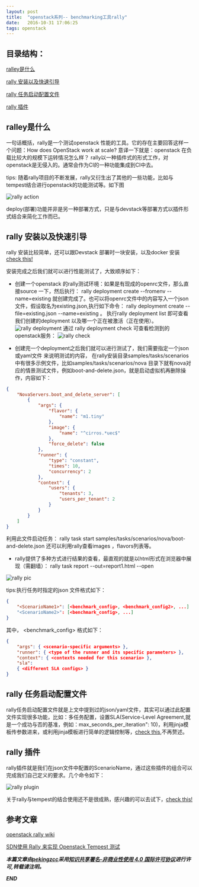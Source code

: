 ```yaml
---
layout: post
title:  "openstack系列-- benchmarking工具rally"
date:   2016-10-31 17:06:25
tags: openstack
---
```


## 目录结构：

[ralley是什么 ](#A)

[rally 安装以及快速引导 ](#B)

[rally 任务启动配置文件](#C)

[rally 插件](#D)




<a name="A"></a>

## ralley是什么

一句话概括，rally是一个测试openstack 性能的工具。它的存在主要回答这样一个问题：How does OpenStack work at scale? 意译一下就是：openstack 在负载比较大的规模下运转情况怎么样？
rally以一种插件式的形式工作，对openstack是无侵入的。通常会作为CI的一种功能集成到CI中去。

tips:
随着rally项目的不断发展，rally又衍生出了其他的一些功能，比如与tempest结合进行openstack的功能测试等。如下图

![rally action](http://7xrnwq.com1.z0.glb.clouddn.com/20161031Rally-Actions.png)

deploy(部署)功能并非是另一种部署方式，只是与devstack等部署方式以插件形式结合来简化工作而已。

<a name="B"></a>

## rally 安装以及快速引导

rally 安装比较简单，还可以跟Devstack 部署时一块安装，以及docker 安装[check this!](https://rally.readthedocs.io/en/latest/install.html)

安装完成之后我们就可以进行性能测试了，大致顺序如下：

 - 创建一个openstack 的rally测试环境：如果是有现成的openrc文件，那么直接source 一下，然后执行：  rally deployment create --fromenv --name=existing 就创建完成了。也可以将openrc文件中的内容写入一个json文件，假设取名为existing.json,执行如下命令： rally deployment create --file=existing.json --name=existing 。 执行rally deployment list 即可查看我们创建的deployment 以及哪一个正在被激活（正在使用）。
 ![rally deployment](http://7xrnwq.com1.z0.glb.clouddn.com/20161031rally2.png)
 通过 rally deployment check 可查看检测到的openstack服务：
 ![rally check](http://7xrnwq.com1.z0.glb.clouddn.com/20161031rally1.png)

 - 创建完一个deployment之后我们就可以进行测试了，我们需要指定一个json或yaml文件 来说明测试的内容， 在rally安装目录samples/tasks/scenarios 中有很多示例文件，比如samples/tasks/scenarios/nova 目录下就有nova对应的情景测试文件，例如boot-and-delete.json，就是启动虚拟机再删除操作，内容如下：

```json
{
    "NovaServers.boot_and_delete_server": [
        {
            "args": {
                "flavor": {
                    "name": "m1.tiny"
                },
                "image": {
                    "name": "^cirros.*uec$"
                },
                "force_delete": false
            },
            "runner": {
                "type": "constant",
                "times": 10,
                "concurrency": 2
            },
            "context": {
                "users": {
                    "tenants": 3,
                    "users_per_tenant": 2
                }
            }
        }
    ]
}
```

利用此文件启动任务： rally task start samples/tasks/scenarios/nova/boot-and-delete.json
还可以利用rally查看images ，flavors列表等。

 - rally提供了多种方式进行结果的查看，最直观的就是以html形式在浏览器中展现（需翻墙）：
  rally task report --out=report1.html --open 
  
  ![rally pic](http://7xrnwq.com1.z0.glb.clouddn.com/20161031rally3.png)


tips:执行任务时指定的json 文件格式如下：

```json
{
    "<ScenarioName1>": [<benchmark_config>, <benchmark_config2>, ...]
    "<ScenarioName2>": [<benchmark_config>, ...]
}
```

其中， <benchmark_config> 格式如下：

```json
{
    "args": { <scenario-specific arguments> },
    "runner": { <type of the runner and its specific parameters> },
    "context": { <contexts needed for this scenario> },
    "sla": 
    { <different SLA configs> }
}
```


<a name="C"></a>

## rally 任务启动配置文件

rally任务启动配置文件就是上文中提到过的json/yaml文件，其实可以通过此配置文件实现很多功能，比如：多任务配置，设置SLA(Service-Level Agreement,就是一个成功与否的基准，例如：max_seconds_per_iteration": 10)，利用jinja模板传参数进来，或利用jinja模板进行简单的逻辑控制等，[check this](http://rally.readthedocs.io/en/latest/tutorial/step_5_task_templates.html),不再赘述。 

<a name="D"></a>
## rally 插件

rally插件就是我们在json文件中配置的ScenarioName，通过这些插件的组合可以完成我们自己定义的要求。几个命令如下：

![rally plugin](http://7xrnwq.com1.z0.glb.clouddn.com/20161031rallyplugin.png)

关于rally与tempest的结合使用还不是很成熟，感兴趣的可以去试下，[check this!](http://rally.readthedocs.io/en/latest/tutorial/step_10_verifying_cloud_via_tempest.html)



## 参考文章

[openstack rally wiki](https://wiki.openstack.org/wiki/Rally)

[SDN使用 Rally 来实现 Openstack Tempest 测试](https://www.ibm.com/developerworks/cn/cloud/library/1604-rally-openstack-tempest/)


***本篇文章由[pekingzcc](https://zhangchenchen.github.io/)采用[知识共享署名-非商业性使用 4.0 国际许可协议](https://creativecommons.org/licenses/by-nc-sa/4.0/)进行许可,转载请注明。***


 ***END***
